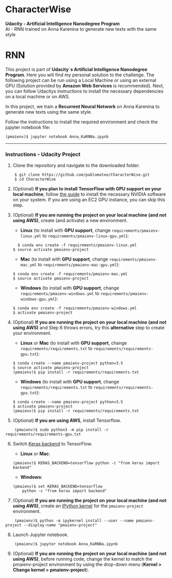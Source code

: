 # CharacterWise
**Udacity - Artificial Intelligence Nanodegree Program**  
AI - RNN trained on Anna Karenina to generate new texts with the same style

# RNN

This project is part of **Udacity´s Artificial Intelligence Nanodegree Program**. Here you will find my personal solution to the challenge. The following project can be run using a Local Machine or using an external GPU (Solution provided by **Amazon Web Services** is recommended). Next, you can follow Udacitys instructions to install the necessary dependencies on a local machine or on AWS.

In this project, we train a **Recurrent Neural Network** on Anna Karenina to generate new texts using the same style.

Follow the instructions to install the required environment and check the jupyter notebook file:

    (pmaienv)$ jupyter notebook Anna_KaRNNa.ipynb

--------------------------------------------------------------------------------------------------------

### Instructions - Udacity Project

1. Clone the repository and navigate to the downloaded folder.
	
```	
    $ git clone https://github.com/pablomateo/CharacterWise.git
    $ cd CharacterWise
```

2. (Optional) __If you plan to install TensorFlow with GPU support on your local machine__, follow [the guide](https://www.tensorflow.org/install/) to install the necessary NVIDIA software on your system.  If you are using an EC2 GPU instance, you can skip this step.

3. (Optional) **If you are running the project on your local machine (and not using AWS)**, create (and activate) a new environment.

	- __Linux__ (to install with __GPU support__, change `requirements/pmaienv-linux.yml` to `requirements/pmaienv-linux-gpu.yml`): 
	```
	  $ conda env create -f requirements/pmaienv-linux.yml
    $ source activate pmaienv-project
	```  
	- __Mac__ (to install with __GPU support__, change `requirements/pmaienv-mac.yml` to `requirements/pmaienv-mac-gpu.yml`): 
	```
    $ conda env create -f requirements/pmaienv-mac.yml
    $ source activate pmaienv-project
	```  
	- __Windows__ (to install with __GPU support__, change `requirements/pmaienv-windows.yml` to `requirements/pmaienv-windows-gpu.yml`):  
	```
    $ conda env create -f requirements/pmaienv-windows.yml
    $ activate pmaienv-project
	```
	
4. (Optional) **If you are running the project on your local machine (and not using AWS)** and Step 6 throws errors, try this __alternative__ step to create your environment.

	- __Linux__ or __Mac__ (to install with __GPU support__, change `requirements/requirements.txt` to `requirements/requirements-gpu.txt`): 
	```
    $ conda create --name pmaienv-project python=3.5
    $ source activate pmaienv-project
    (pmaienv)$ pip install -r requirements/requirements.txt
	```  
	- __Windows__ (to install with __GPU support__, change `requirements/requirements.txt` to `requirements/requirements-gpu.txt`):  
	```
    $ conda create --name pmaienv-project python=3.5
    $ activate pmaienv-project
    (pmaienv)$ pip install -r requirements/requirements.txt
	```
	
5. (Optional) **If you are using AWS**, install Tensorflow.
```
    (pmaienv)$ sudo python3 -m pip install -r requirements/requirements-gpu.txt
```
	
6. Switch [Keras backend](https://keras.io/backend/) to TensorFlow.
	- __Linux__ or __Mac__: 
		
	```
    (pmaienv)$ KERAS_BACKEND=tensorflow python -c "from keras import backend"
	```
	- __Windows__: 
	```
    (pmaienv)$ set KERAS_BACKEND=tensorflow
		python -c "from keras import backend"
	```

7. (Optional) **If you are running the project on your local machine (and not using AWS)**, create an [IPython kernel](http://ipython.readthedocs.io/en/stable/install/kernel_install.html) for the `pmaienv-project` environment. 
```
    (pmaienv)$ python -m ipykernel install --user --name pmaienv-project --display-name "pmaienv-project"
```

8. Launch Jupyter notebook.
```
    (pmaienv)$ jupyter notebook Anna_KaRNNa.ipynb
```

9. (Optional) **If you are running the project on your local machine (and not using AWS)**, before running code, change the kernel to match the pmaienv-project environment by using the drop-down menu (**Kernel > Change kernel > pmaienv-project**). 
